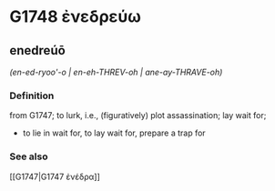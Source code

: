 # G1748 ἐνεδρεύω

## enedreúō

_(en-ed-ryoo'-o | en-eh-THREV-oh | ane-ay-THRAVE-oh)_

### Definition

from G1747; to lurk, i.e., (figuratively) plot assassination; lay wait for; 

- to lie in wait for, to lay wait for, prepare a trap for

### See also

[[G1747|G1747 ἐνέδρα]]
